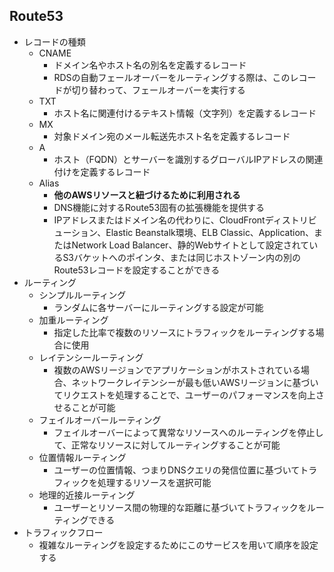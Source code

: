 ## Route53
- レコードの種類
    - CNAME
        - ドメイン名やホスト名の別名を定義するレコード
        - RDSの自動フェールオーバーをルーティングする際は、このレコードが切り替わって、フェールオーバーを実行する
    - TXT
        - ホスト名に関連付けるテキスト情報（文字列）を定義するレコード
    - MX
        - 対象ドメイン宛のメール転送先ホスト名を定義するレコード
    - A
        - ホスト（FQDN）とサーバーを識別するグローバルIPアドレスの関連付けを定義するレコード
    - Alias
        - **他のAWSリソースと紐づけるために利用される**
        - DNS機能に対するRoute53固有の拡張機能を提供する
        - IPアドレスまたはドメイン名の代わりに、CloudFrontディストリビューション、Elastic Beanstalk環境、ELB Classic、Application、またはNetwork Load Balancer、静的Webサイトとして設定されているS3バケットへのポインタ、または同じホストゾーン内の別のRoute53レコードを設定することができる
- ルーティング
    - シンプルルーティング
        - ランダムに各サーバーにルーティングする設定が可能
    - 加重ルーティング
        - 指定した比率で複数のリソースにトラフィックをルーティングする場合に使用
    - レイテンシールーティング
        - 複数のAWSリージョンでアプリケーションがホストされている場合、ネットワークレイテンシーが最も低いAWSリージョンに基づいてリクエストを処理することで、ユーザーのパフォーマンスを向上させることが可能
    - フェイルオーバールーティング
        - フェイルオーバーによって異常なリソースへのルーティングを停止して、正常なリソースに対してルーティングすることが可能
    - 位置情報ルーティング
        - ユーザーの位置情報、つまりDNSクエリの発信位置に基づいてトラフィックを処理するリソースを選択可能
    - 地理的近接ルーティング
        - ユーザーとリソース間の物理的な距離に基づいてトラフィックをルーティングできる
- トラフィックフロー
    - 複雑なルーティングを設定するためにこのサービスを用いて順序を設定する